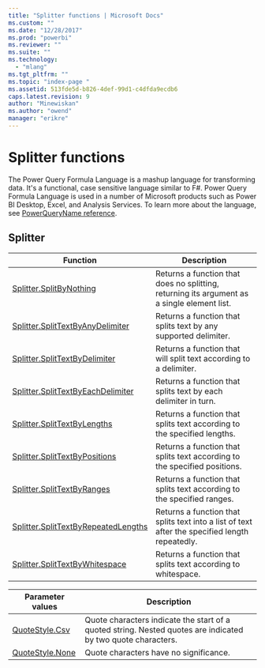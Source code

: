 ```yaml
---
title: "Splitter functions | Microsoft Docs"
ms.custom: ""
ms.date: "12/28/2017"
ms.prod: "powerbi"
ms.reviewer: ""
ms.suite: ""
ms.technology: 
  - "mlang"
ms.tgt_pltfrm: ""
ms.topic: "index-page "
ms.assetid: 513fde5d-b826-4def-99d1-c4dfda9ecdb6
caps.latest.revision: 9
author: "Minewiskan"
ms.author: "owend"
manager: "erikre"
---
```

# Splitter functions
The Power Query Formula Language is a mashup language for transforming data. It's a functional, case sensitive language similar to F\#. Power Query Formula Language is used in a number of Microsoft products such as Power BI Desktop, Excel, and Analysis Services. To learn more about the language, see [PowerQueryName reference](https://msdn.microsoft.com/en-us/library/mt211003.aspx).  
  
## <a name="__toc360789908"></a>Splitter  
  
|Function|Description|  
|------------|---------------|  
|[Splitter.SplitByNothing](../PowerQuery/splitter-splitbynothing.md)|Returns a function that does no splitting, returning its argument as a single element list.| 
|[Splitter.SplitTextByAnyDelimiter](../PowerQuery/splitter-splittextbyanydelimiter.md)|Returns a function that splits text by any supported delimiter.|
|[Splitter.SplitTextByDelimiter](../PowerQuery/splitter-splittextbydelimiter.md)|Returns a function that will split text according to a delimiter.|  
|[Splitter.SplitTextByEachDelimiter](../PowerQuery/splitter-splittextbyeachdelimiter.md)|Returns a function that splits text by each delimiter in turn.|  
|[Splitter.SplitTextByLengths](../PowerQuery/splitter-splittextbylengths.md)|Returns a function that splits text according to the specified lengths.|  
|[Splitter.SplitTextByPositions](../PowerQuery/splitter-splittextbypositions.md)|Returns a function that splits text according to the specified positions.|  
|[Splitter.SplitTextByRanges](../PowerQuery/splitter-splittextbyranges.md)|Returns a function that splits text according to the specified ranges.|  
|[Splitter.SplitTextByRepeatedLengths](../PowerQuery/splitter-splittextbyrepeatedlengths.md)|Returns a function that splits text into a list of text after the specified length repeatedly.|
|[Splitter.SplitTextByWhitespace](../PowerQuery/splitter-splittextbywhitespace.md)|Returns a function that splits text according to whitespace.|  
  
Parameter values | Description
---------------- | -----------
[QuoteStyle.Csv](../PowerQuery/quotestyle-csv.md) | Quote characters indicate the start of a quoted string. Nested quotes are indicated by two quote characters.
[QuoteStyle.None](../PowerQuery/quotestyle-none.md) | Quote characters have no significance.

